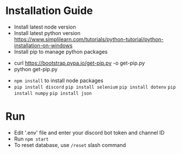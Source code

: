 # Installation Guide
- Install latest node version
- Install latest python version
https://www.simplilearn.com/tutorials/python-tutorial/python-installation-on-windows
- Install pip to manage python packages
* curl https://bootstrap.pypa.io/get-pip.py -o get-pip.py
* python get-pip.py

- `npm install` to install node packages
-   `pip install discord`
    `pip install selenium`
    `pip install dotenv`
    `pip install numpy`
    `pip install json`

# Run
- Edit '.env' file and enter your discord bot token and channel ID
- Run `npm start`
- To reset database, use `/reset` slash command
